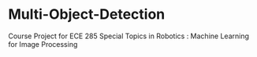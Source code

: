 # Multi-Object-Detection
Course Project for ECE 285 Special Topics in Robotics : Machine Learning for Image Processing

